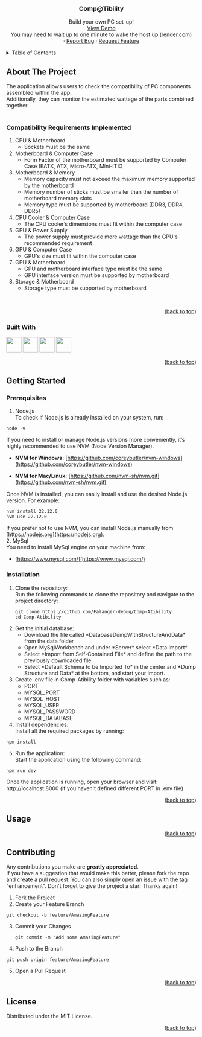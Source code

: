 <a id="readme-top"></a>

<br />
<div align="center">
  <h3 align="center">Comp@Tibility</h3>
  <p align="center">
    Build your own PC set-up!
    <br />
    <a href="https://comp-atibility-1.onrender.com/">View Demo</a>
    <br />
    You may need to wait up to one minute to wake the host up (render.com)
    <br />
    &middot;
    <a href="">Report Bug</a>
    &middot;
    <a href="">Request Feature</a>
  </p>
</div>

<!-- TABLE OF CONTENTS -->
<details>
  <summary>Table of Contents</summary>
  <ol>
    <li>
      <a href="#about-the-project">About The Project</a>
      <ul>
        <li><a href="#built-with">Built With</a></li>
      </ul>
    </li>
    <li>
      <a href="#getting-started">Getting Started</a>
      <ul>
        <li><a href="#prerequisites">Prerequisites</a></li>
        <li><a href="#installation">Installation</a></li>
      </ul>
    </li>
    <li><a href="#usage">Usage</a></li>
    <li><a href="#contributing">Contributing</a></li>
    <li><a href="#license">License</a></li>
    <li><a href="#contact">Contact</a></li>
  </ol>
</details>

<!-- ABOUT THE PROJECT -->
## About The Project
The application allows users to check the compatibility of PC components assembled within the app.
<br />
Additionally, they can monitor the estimated wattage of the parts combined together.
<br />
<br />
### Compatibility Requirements Implemented
<ol>
  <li>
    CPU & Motherboard
    <ul>
      <li>Sockets must be the same</li>
    </ul>
  </li>
  <li>
    Motherboard & Computer Case
    <ul>
      <li>Form Factor of the motherboard must be supported by Computer Case (EATX, ATX, Micro-ATX, Mini-ITX)</li>
    </ul>
  </li>
  <li>
    Motherboard & Memory
    <ul>
      <li>Memory capacity must not exceed the maximum memory supported by the motherboard</li>
      <li>Memory number of sticks must be smaller than the number of motherboard memory slots</li>
      <li>Memory type must be supported by motherboard (DDR3, DDR4, DDR5)</li>
    </ul>
  </li>
  <li>
    CPU Cooler & Computer Case
    <ul>
      <li>The CPU cooler’s dimensions must fit within the computer case</li>
    </ul>
  </li>
  <li>
    GPU & Power Supply
    <ul>
      <li>The power supply must provide more wattage than the GPU's recommended requirement</li>
    </ul>
  </li>
  <li>
    GPU & Computer Case
    <ul>
      <li>GPU's size must fit within the computer case</li>
    </ul>
  </li>
  <li>
    GPU & Motherboard
    <ul>
      <li>GPU and motherboard interface type must be the same</li>
      <li>GPU interface version must be supported by motherboard</li>
    </ul>
  </li>
  <li>
    Storage & Motherboard
    <ul>
      <li>Storage type must be supported by motherboard</li>
    </ul>
  </li>
</ol>
<br />
<p align="right">(<a href="#readme-top">back to top</a>)</p>

### Built With
<a href="https://nodejs.org/en" alt="node.js website">
  <img src="https://static-00.iconduck.com/assets.00/node-js-icon-1817x2048-g8tzf91e.png" height="40"/>
</a>
<a href="https://getbootstrap.com/" alt="bootstrap website">
  <img src="https://upload.wikimedia.org/wikipedia/commons/thumb/b/b2/Bootstrap_logo.svg/2560px-Bootstrap_logo.svg.png" height="40"/>
</a>
<a href="http://mysql.com/" alt="mysql website">
  <img src="https://www.pngfind.com/pngs/m/74-744138_mysql-logo-png-mysql-transparent-png.png" height="40"/>
</a>
<a href="https://ejs.co/" alt="ejs website">
  <img src="https://img.icons8.com/color/512/ejs.png" height="40"/>
</a>
<p align="right">(<a href="#readme-top">back to top</a>)</p>

## Getting Started
### Prerequisites
1. Node.js    
  To check if Node.js is already installed on your system, run:
  ```
  node -v  
  ```
  If you need to install or manage Node.js versions more conveniently, it’s highly recommended to use NVM (Node Version Manager).
  - **NVM for Windows:**
  [https://github.com/coreybutler/nvm-windows](https://github.com/coreybutler/nvm-windows)
  
  - **NVM for Mac/Linux:**
  [https://github.com/nvm-sh/nvm.git](https://github.com/nvm-sh/nvm.git)

  Once NVM is installed, you can easily install and use the desired Node.js version. For example:
  ```
  nvm install 22.12.0
  nvm use 22.12.0
  ```
  If you prefer not to use NVM, you can install Node.js manually from [https://nodejs.org](https://nodejs.org).
  <br />
2. MySql  
  You need to install MySql engine on your machine from:
  - [https://www.mysql.com/](https://www.mysql.com/)
### Installation
1. Clone the repository:  
   Run the following commands to clone the repository and navigate to the project directory:
   ```
   git clone https://github.com/Falanger-debug/Comp-Atibility
   cd Comp-Atibility
   ```
2. Get the initial database:
   <ul>
     <li>Download the file called *DatabaseDumpWithStructureAndData* from the data folder</li>
     <li>Open MySqlWorkbench and under *Server* select *Data Import*</li>
     <li>Select *Import from Self-Contained File* and define the path to the previously downloaded file.</li>
     <li>Select *Default Schema to be Imported To* in the center and *Dump Structure and Data* at the bottom, and start your import.</li>
   </ul>
3. Create .env file in Comp-Atibility folder with variables such as:
   <ul>
     <li>PORT</li>
     <li>MYSQL_PORT</li>
     <li>MYSQL_HOST</li>
     <li>MYSQL_USER</li>
     <li>MYSQL_PASSWORD</li>
     <li>MYSQL_DATABASE</li>
   </ul>
4. Install dependencies:  
Install all the required packages by running:
  ```
  npm install
  ```
5. Run the application:  
  Start the application using the following command:
  ```
  npm run dev
  ```
  Once the application is running, open your browser and visit:  
  http://localhost:8000 (if you haven't defined different PORT in .env file)
<p align="right">(<a href="#readme-top">back to top</a>)</p>

## Usage

<p align="right">(<a href="#readme-top">back to top</a>)</p>

## Contributing
Any contributions you make are **greatly appreciated**. 
<br />
If you have a suggestion that would make this better, please fork the repo and create a pull request. You can also simply open an issue with the tag "enhancement".
Don't forget to give the project a star! Thanks again!  
1. Fork the Project
2. Create your Feature Branch
  ```
  git checkout -b feature/AmazingFeature
  ```
3. Commit your Changes
   ```
   git commit -m "Add some AmazingFeature"
   ```
4. Push to the Branch
  ```
  git push origin feature/AmazingFeature
  ```
5. Open a Pull Request
<p align="right">(<a href="#readme-top">back to top</a>)</p>

## License
Distributed under the MIT License.
<p align="right">(<a href="#readme-top">back to top</a>)</p>
